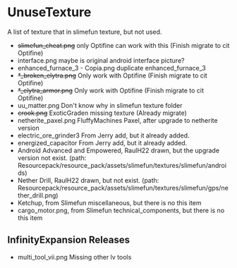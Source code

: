 # UnuseTexture

A list of texture that in slimefun texture, but not used.

* ~~slimefun_cheat.png~~ only Optifine can work with this (Finish migrate to cit Optifine)
* interface.png maybe is original android interface picture?
* enhanced_furnace_3 - Copia.png duplicate enhanced_furnace_3
* ~~*_broken_elytra.png~~ Only work with Optifine (Finish migrate to cit Optifine)
* ~~*_elytra_armor.png~~ Only work with Optifine (Finish migrate to cit Optifine)
* uu_matter.png Don't know why in slimefun texture folder
* ~~crook.png~~ ExoticGraden missing texture (Already migrate)
* netherite_paxel.png FluffyMachines Paxel, after upgrade to netherite version
* electric_ore_grinder3 From Jerry add, but it already added.
* energized_capacitor From Jerry add, but it already added.
* Android Advanced and Empowered, RaulH22 drawn, but the upgrade version not exist. (path: Resourcepack/resource_pack/assets/slimefun/textures/slimefun/androids)
* Nether Drill, RaulH22 drawn, but not exist. (path: Resourcepack/resource_pack/assets/slimefun/textures/slimefun/gps/nether_drill.png)
* Ketchup, from Slimefun miscellaneous, but there is no this item
* cargo_motor.png, from Slimefun technical_components, but there is no this item

## InfinityExpansion Releases

* multi_tool_vii.png Missing other lv tools
